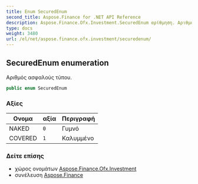 ```yaml
---
title: Enum SecuredEnum
second_title: Aspose.Finance for .NET API Reference
description: Aspose.Finance.Ofx.Investment.SecuredEnum αρίθμηση. Αριθμός ασφαλούς τύπου.
type: docs
weight: 3480
url: /el/net/aspose.finance.ofx.investment/securedenum/
---
```

## SecuredEnum enumeration

Αριθμός ασφαλούς τύπου.

```csharp
public enum SecuredEnum
```

### Αξίες

| Ονομα | αξία | Περιγραφή |
| --- | --- | --- |
| NAKED | `0` | Γυμνό |
| COVERED | `1` | Καλυμμένο |

### Δείτε επίσης

* χώρος ονομάτων [Aspose.Finance.Ofx.Investment](../../aspose.finance.ofx.investment/)
* συνέλευση [Aspose.Finance](../../)


